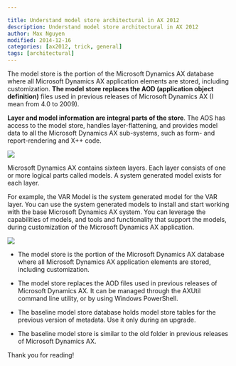 ```yaml
---

title: Understand model store architectural in AX 2012
description: Understand model store architectural in AX 2012
author: Max Nguyen
modified: 2014-12-16
categories: [ax2012, trick, general]
tags: [architectural]
---
```


The model store is the portion of the Microsoft Dynamics AX database where all Microsoft Dynamics AX application elements are stored, including customization. **The model store replaces the AOD (application object definition)** files used in previous releases of Microsoft Dynamics AX (I mean from 4.0 to 2009).

**Layer and model information are integral parts of the store**. The AOS has access to the model store, handles layer-flattening, and provides model data to all the Microsoft Dynamics AX sub-systems, such as form- and report-rendering and X++ code.

![](https://dynamics365.github.io/assets/model_layer_elements.jpg)

Microsoft Dynamics AX contains sixteen layers. Each layer consists of one or more logical parts called models. A system generated model exists for each layer.

For example, the VAR Model is the system generated model for the VAR layer. You can use the system generated models to install and start working with the base Microsoft Dynamics AX system. You can leverage the capabilities of models, and tools and functionality that support the models, during customization of the Microsoft Dynamics AX application.

![](https://dynamics365.github.io/assets/understand-model-store-architectural.jpg)

* The model store is the portion of the Microsoft Dynamics AX database where all Microsoft Dynamics AX application elements are stored, including customization. 

* The model store replaces the AOD files used in previous releases of Microsoft Dynamics AX. It can be managed through the AXUtil command line utility, or by using Windows PowerShell.

* The baseline model store database holds model store tables for the previous version of metadata. Use it only during an upgrade. 

* The baseline model store is similar to the old folder in previous releases of Microsoft Dynamics AX.

Thank you for reading!